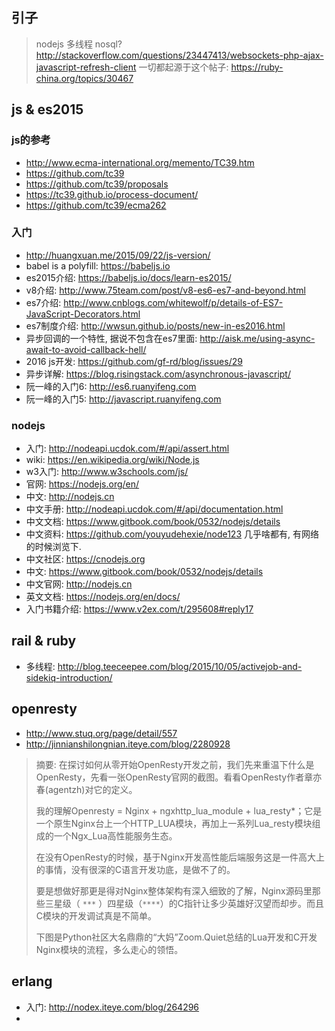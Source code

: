 ## 引子

> nodejs 多线程 nosql? 
> http://stackoverflow.com/questions/23447413/websockets-php-ajax-javascript-refresh-client
> 一切都起源于这个帖子:
> https://ruby-china.org/topics/30467



## js & es2015

### js的参考

- http://www.ecma-international.org/memento/TC39.htm
- https://github.com/tc39
- https://github.com/tc39/proposals
- https://tc39.github.io/process-document/
- https://github.com/tc39/ecma262

### 入门

- http://huangxuan.me/2015/09/22/js-version/
- babel is a polyfill: https://babeljs.io
- es2015介绍: https://babeljs.io/docs/learn-es2015/
- v8介绍: http://www.75team.com/post/v8-es6-es7-and-beyond.html
- es7介绍: http://www.cnblogs.com/whitewolf/p/details-of-ES7-JavaScript-Decorators.html
- es7制度介绍: http://wwsun.github.io/posts/new-in-es2016.html
- 异步回调的一个特性, 据说不包含在es7里面: http://aisk.me/using-async-await-to-avoid-callback-hell/
- 2016 js开发: https://github.com/gf-rd/blog/issues/29
- 异步详解: https://blog.risingstack.com/asynchronous-javascript/
- 阮一峰的入门6: http://es6.ruanyifeng.com
- 阮一峰的入门5: http://javascript.ruanyifeng.com

### nodejs

- 入门: http://nodeapi.ucdok.com/#/api/assert.html
- wiki: https://en.wikipedia.org/wiki/Node.js
- w3入门: http://www.w3schools.com/js/
- 官网: https://nodejs.org/en/
- 中文: http://nodejs.cn
- 中文手册: http://nodeapi.ucdok.com/#/api/documentation.html
- 中文文档: https://www.gitbook.com/book/0532/nodejs/details
- 中文资料: https://github.com/youyudehexie/node123
  几乎啥都有, 有网络的时候浏览下.
- 中文社区: https://cnodejs.org
- 中文: https://www.gitbook.com/book/0532/nodejs/details
- 中文官网: http://nodejs.cn
- 英文文档: https://nodejs.org/en/docs/
- 入门书籍介绍: https://www.v2ex.com/t/295608#reply17


## rail & ruby

- 多线程: http://blog.teeceepee.com/blog/2015/10/05/activejob-and-sidekiq-introduction/

## openresty

- http://www.stuq.org/page/detail/557
- http://jinnianshilongnian.iteye.com/blog/2280928

> 摘要: 在探讨如何从零开始OpenResty开发之前，我们先来重温下什么是OpenResty，先看一张OpenResty官网的截图。看看OpenResty作者章亦春(agentzh)对它的定义。
>
> 我的理解Openresty = Nginx + ngxhttp_lua_module + lua_resty*；它是一个原生Nginx台上一个HTTP_LUA模块，再加上一系列Lua_resty模块组成的一个Ngx_Lua高性能服务生态。
>
> 在没有OpenResty的时候，基于Nginx开发高性能后端服务这是一件高大上的事情，没有很深的C语言开发功底，是做不了的。
>
> 要是想做好那更是得对Nginx整体架构有深入细致的了解，Nginx源码里那些三星级（ `***` ）四星级（` **** `）的C指针让多少英雄好汉望而却步。而且C模块的开发调试真是不简单。
>
> 下图是Python社区大名鼎鼎的“大妈”Zoom.Quiet总结的Lua开发和C开发Nginx模块的流程，多么走心的领悟。

## erlang

- 入门: http://nodex.iteye.com/blog/264296
- ​